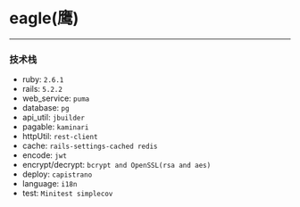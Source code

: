 # eagle(鹰)
---
### 技术栈
  * ruby:  `2.6.1`
  * rails: `5.2.2` 
  * web_service: `puma`
  * database: `pg`
  * api_util: `jbuilder`
  * pagable: `kaminari`
  * httpUtil: `rest-client`
  * cache: `rails-settings-cached redis`
  * encode: `jwt`
  * encrypt/decrypt: `bcrypt and OpenSSL(rsa and aes)`
  * deploy: `capistrano`
  * language: `i18n`
  * test: `Minitest simplecov`